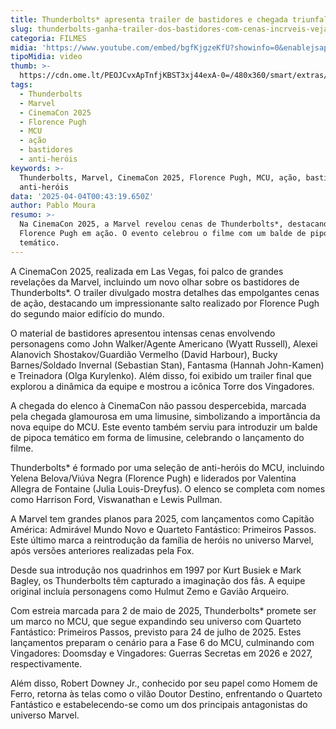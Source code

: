 ```yaml
---
title: Thunderbolts* apresenta trailer de bastidores e chegada triunfal na CinemaCon
slug: thunderbolts-ganha-trailer-dos-bastidores-com-cenas-incrveis-veja
categoria: FILMES
midia: 'https://www.youtube.com/embed/bgfKjgzeKfU?showinfo=0&enablejsapi=1'
tipoMidia: video
thumb: >-
  https://cdn.ome.lt/PEOJCvxApTnfjKBST3xj44exA-0=/480x360/smart/extras/conteudos/Marvel_Studios_Thunderbolts____Making_Of_Featurette___In_Theaters_May_2_0-22_screenshot.png
tags:
  - Thunderbolts
  - Marvel
  - CinemaCon 2025
  - Florence Pugh
  - MCU
  - ação
  - bastidores
  - anti-heróis
keywords: >-
  Thunderbolts, Marvel, CinemaCon 2025, Florence Pugh, MCU, ação, bastidores,
  anti-heróis
data: '2025-04-04T00:43:19.650Z'
author: Pablo Moura
resumo: >-
  Na CinemaCon 2025, a Marvel revelou cenas de Thunderbolts*, destacando
  Florence Pugh em ação. O evento celebrou o filme com um balde de pipoca
  temático.
---
```


A CinemaCon 2025, realizada em Las Vegas, foi palco de grandes revelações da Marvel, incluindo um novo olhar sobre os bastidores de Thunderbolts*. O trailer divulgado mostra detalhes das empolgantes cenas de ação, destacando um impressionante salto realizado por Florence Pugh do segundo maior edifício do mundo.

O material de bastidores apresentou intensas cenas envolvendo personagens como John Walker/Agente Americano (Wyatt Russell), Alexei Alanovich Shostakov/Guardião Vermelho (David Harbour), Bucky Barnes/Soldado Invernal (Sebastian Stan), Fantasma (Hannah John-Kamen) e Treinadora (Olga Kurylenko). Além disso, foi exibido um trailer final que explorou a dinâmica da equipe e mostrou a icônica Torre dos Vingadores.

A chegada do elenco à CinemaCon não passou despercebida, marcada pela chegada glamourosa em uma limusine, simbolizando a importância da nova equipe do MCU. Este evento também serviu para introduzir um balde de pipoca temático em forma de limusine, celebrando o lançamento do filme.

Thunderbolts* é formado por uma seleção de anti-heróis do MCU, incluindo Yelena Belova/Viúva Negra (Florence Pugh) e liderados por Valentina Allegra de Fontaine (Julia Louis-Dreyfus). O elenco se completa com nomes como Harrison Ford, Viswanathan e Lewis Pullman.

A Marvel tem grandes planos para 2025, com lançamentos como Capitão América: Admirável Mundo Novo e Quarteto Fantástico: Primeiros Passos. Este último marca a reintrodução da família de heróis no universo Marvel, após versões anteriores realizadas pela Fox.

Desde sua introdução nos quadrinhos em 1997 por Kurt Busiek e Mark Bagley, os Thunderbolts têm capturado a imaginação dos fãs. A equipe original incluía personagens como Hulmut Zemo e Gavião Arqueiro.

Com estreia marcada para 2 de maio de 2025, Thunderbolts* promete ser um marco no MCU, que segue expandindo seu universo com Quarteto Fantástico: Primeiros Passos, previsto para 24 de julho de 2025. Estes lançamentos preparam o cenário para a Fase 6 do MCU, culminando com Vingadores: Doomsday e Vingadores: Guerras Secretas em 2026 e 2027, respectivamente.

Além disso, Robert Downey Jr., conhecido por seu papel como Homem de Ferro, retorna às telas como o vilão Doutor Destino, enfrentando o Quarteto Fantástico e estabelecendo-se como um dos principais antagonistas do universo Marvel.
